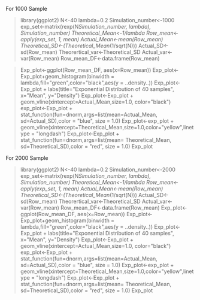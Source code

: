 For 1000 Sample

> library(ggplot2)
> N<-40
> lambda=0.2
> Simulation_number<-1000
> exp_set<-matrix(rexp(N*Simulation_number, lambda), Simulation_number)
> Theoretical_Mean<-1/lambda
> Row_mean<-apply(exp_set, 1, mean)
> Actual_Mean<-mean(Row_mean)
> Theoretical_SD<-(Theoretical_Mean*(1/sqrt(N)))
> Actual_SD<-sd(Row_mean)
> Theorertical_var<-Theoretical_SD
> Actual_var<-var(Row_mean)
> Row_mean_DF<-data.frame(Row_mean)


> Exp_plot<-ggplot(Row_mean_DF, aes(x=Row_mean))
> Exp_plot<-Exp_plot+geom_histogram(binwidth = lambda,fill="green",color="black",aes(y = ..density..))
> Exp_plot<-Exp_plot + labs(title="Exponential Distribution of 40 samples", x="Mean", y="Density")
> Exp_plot<-Exp_plot + geom_vline(xintercept=Actual_Mean,size=1.0, color="black")
> exp_plot<-Exp_plot + stat_function(fun=dnorm,args=list(mean=Actual_Mean, sd=Actual_SD),color = "blue", size = 1.0)
> Exp_plot<-exp_plot + geom_vline(xintercept=Theoretical_Mean,size=1.0,color="yellow",linetype = "longdash")
> Exp_plot<-Exp_plot + stat_function(fun=dnorm,args=list(mean= Theoretical_Mean, sd=Theoretical_SD),color = "red", size = 1.0)
> Exp_plot


For 2000 Sample

> library(ggplot2)
> N<-40
> lambda=0.2
> Simulation_number<-2000
> exp_set<-matrix(rexp(N*Simulation_number, lambda), Simulation_number)
> Theoretical_Mean<-1/lambda
> Row_mean<-apply(exp_set, 1, mean)
>  Actual_Mean<-mean(Row_mean)
> Theoretical_SD<-(Theoretical_Mean*(1/sqrt(N)))
> Actual_SD<-sd(Row_mean)
> Theorertical_var<-Theoretical_SD
> Actual_var<-var(Row_mean)
> Row_mean_DF<-data.frame(Row_mean)
>  Exp_plot<-ggplot(Row_mean_DF, aes(x=Row_mean))
> Exp_plot<-Exp_plot+geom_histogram(binwidth = lambda,fill="green",color="black",aes(y = ..density..))
> Exp_plot<-Exp_plot + labs(title="Exponential Distribution of 40 samples", x="Mean", y="Density")
> Exp_plot<-Exp_plot + geom_vline(xintercept=Actual_Mean,size=1.0, color="black")
> exp_plot<-Exp_plot + stat_function(fun=dnorm,args=list(mean=Actual_Mean, sd=Actual_SD),color = "blue", size = 1.0)
> Exp_plot<-exp_plot + geom_vline(xintercept=Theoretical_Mean,size=1.0,color="yellow",linetype = "longdash")
> Exp_plot<-Exp_plot + stat_function(fun=dnorm,args=list(mean= Theoretical_Mean, sd=Theoretical_SD),color = "red", size = 1.0)
> Exp_plot
